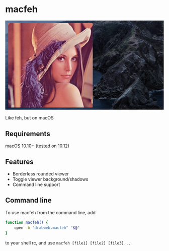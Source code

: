 # macfeh

![Screenshot](https://raw.githubusercontent.com/DrabWeb/macfeh/master/screenshot.png)

Like feh, but on macOS


## Requirements
macOS 10.10+ (tested on 10.12)


## Features
* Borderless rounded viewer
* Toggle viewer background/shadows
* Command line support

## Command line
To use macfeh from the command line, add 

```bash
function macfeh() {
	open -b "drabweb.macfeh" "$@"
}
```

to your shell rc, and use `macfeh [file1] [file2] [file3]...`
